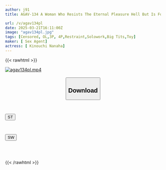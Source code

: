 ```yaml
---
author: j91
title: AGAV-134 A Woman Who Resists The Eternal Pleasure Hell But Is Forced To Develop Her Pussy And Fall Into Despair Nanaha Kinouchi

url: /v/agav134pl
date: 2025-03-21T16:11:00Z
image: "agav134pl.jpg"
tags: [Censored, OL,3P, 4P,Restraint,Solowork,Big Tits,Toy]
maker: [ Sex Agent]
actress: [ Kinouchi Nanaha]
---
```



{{< rawhtml >}}

<div class="video" data-videoid="1WPJzXglwAFbdO">
    <a href="javascript:;">
        <img src="/v/agav134pl/agav134pl.jpg" width="WIDTH" height="HEIGHT" alt="agav134pl.mp4" loading="lazy">
    </a>
</div>

<script type="text/javascript" src="https://j91.asia/asset/on-demand-st.js"></script>

<br>
  <link rel="stylesheet" href="https://j91.asia/asset/bs5.css">
  
  <center>
  <button class="btn btn-primary" type="button" data-bs-toggle="collapse" data-bs-target=".multi-collapse" aria-expanded="false" aria-controls="multiCollapseExample1 multiCollapseExample2"><h2>Download</h2></button></center>
</p>
<div class="row">
  <div class="col">
    <div class="collapse multi-collapse" id="multiCollapseExample1">
      <div class="card card-body">
	      	      <br>
<div class="buttons">  
<p><a href="/v/agav134pl/st.html" target="_blank"><button class="btn-hover color-3"><i class="fa fa-download"></i> ST</button></a></p></div>
    </div>
  </div>
</div>
  <div class="col">
    <div class="collapse multi-collapse" id="multiCollapseExample2">
      <div class="card card-body">
	      <br>
<div class="buttons">
<p><a href="/v/agav134pl/sw.html" target="_blank"><button class="btn-hover color-2"><i class="fa fa-download"></i> SW</button></a></p></div>
<br><br>
      </div>
    </div>
  </div>
</div>

{{< /rawhtml >}}